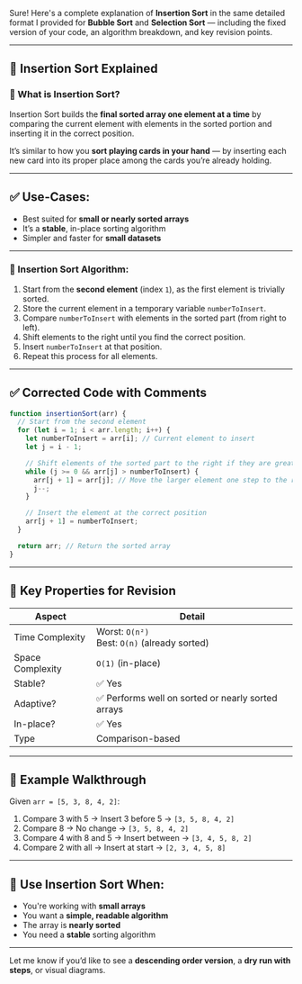 Sure! Here's a complete explanation of **Insertion Sort** in the same detailed format I provided for **Bubble Sort** and **Selection Sort** — including the fixed version of your code, an algorithm breakdown, and key revision points.

---

## 🔢 **Insertion Sort Explained**

### 🧠 What is Insertion Sort?

Insertion Sort builds the **final sorted array one element at a time** by comparing the current element with elements in the sorted portion and inserting it in the correct position.

It’s similar to how you **sort playing cards in your hand** — by inserting each new card into its proper place among the cards you’re already holding.

---

## ✅ Use-Cases:

* Best suited for **small or nearly sorted arrays**
* It’s a **stable**, in-place sorting algorithm
* Simpler and faster for **small datasets**

---

### 📌 Insertion Sort Algorithm:

1. Start from the **second element** (index `1`), as the first element is trivially sorted.
2. Store the current element in a temporary variable `numberToInsert`.
3. Compare `numberToInsert` with elements in the sorted part (from right to left).
4. Shift elements to the right until you find the correct position.
5. Insert `numberToInsert` at that position.
6. Repeat this process for all elements.

---

## ✅ Corrected Code with Comments

```js
function insertionSort(arr) {
  // Start from the second element
  for (let i = 1; i < arr.length; i++) {
    let numberToInsert = arr[i]; // Current element to insert
    let j = i - 1;

    // Shift elements of the sorted part to the right if they are greater than numberToInsert
    while (j >= 0 && arr[j] > numberToInsert) {
      arr[j + 1] = arr[j]; // Move the larger element one step to the right
      j--;
    }

    // Insert the element at the correct position
    arr[j + 1] = numberToInsert;
  }

  return arr; // Return the sorted array
}
```


---

## 🧠 Key Properties for Revision

| Aspect           | Detail                                            |
| ---------------- | ------------------------------------------------- |
| Time Complexity  | Worst: `O(n²)`<br>Best: `O(n)` (already sorted)   |
| Space Complexity | `O(1)` (in-place)                                 |
| Stable?          | ✅ Yes                                             |
| Adaptive?        | ✅ Performs well on sorted or nearly sorted arrays |
| In-place?        | ✅ Yes                                             |
| Type             | Comparison-based                                  |

---

## 🔁 Example Walkthrough

Given `arr = [5, 3, 8, 4, 2]`:

1. Compare 3 with 5 → Insert 3 before 5 → `[3, 5, 8, 4, 2]`
2. Compare 8 → No change → `[3, 5, 8, 4, 2]`
3. Compare 4 with 8 and 5 → Insert between → `[3, 4, 5, 8, 2]`
4. Compare 2 with all → Insert at start → `[2, 3, 4, 5, 8]`

---

## 🧪 Use Insertion Sort When:

* You're working with **small arrays**
* You want a **simple, readable algorithm**
* The array is **nearly sorted**
* You need a **stable** sorting algorithm

---

Let me know if you’d like to see a **descending order version**, a **dry run with steps**, or visual diagrams.
